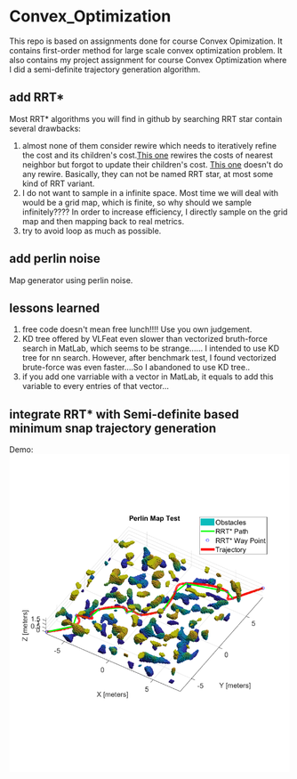 # Convex_Optimization
This repo is based on assignments done for course Convex Opimization.
It contains first-order method for large scale convex optimization problem.
It also contains my project assignment for course Convex Optimization where I did a semi-definite trajectory generation algorithm.

## add RRT*
Most RRT* algorithms you will find in github by searching RRT star contain several drawbacks:
1. almost none of them consider rewire which needs to iteratively refine the cost and its children's cost.[This one](https://github.com/olzhas/rrt_toolbox) rewires the costs of nearest neighbor but forgot to update their children's cost. [This one](https://github.com/saihv/rrtstar/blob/master/3D/RRTStar_3D.m) doesn't do any rewire. Basically, they can not be named RRT star, at most some kind of RRT variant.
2. I do not want to sample in a infinite space. Most time we will deal with would be a grid map, which is finite, so why should we sample infinitely???? In order to increase efficiency, I directly sample on the grid map and then mapping back to real metrics.
3. try to avoid loop as much as possible.

## add perlin noise
Map generator using perlin noise.

## lessons learned
1. free code doesn't mean free lunch!!!! Use you own judgement.
2. KD tree offered by VLFeat even slower than vectorized bruth-force search in MatLab, which seems to be strange...... I intended to use KD tree for nn search. However, after benchmark test, I found vectorized brute-force was even faster....So I abandoned to use KD tree..
3. if you add one varriable with a vector in MatLab, it equals to add this variable to every entries of that vector...

## integrate RRT* with Semi-definite based minimum snap trajectory generation
Demo:
![demo](./traj_gen_simula-20180703T131059Z-001/traj_gen_simula/perlin.bmp)



